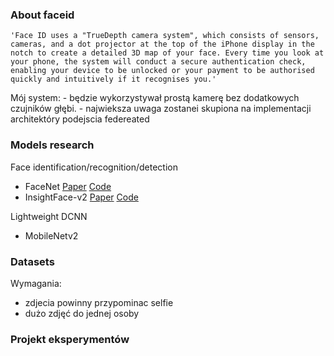 ### About faceid
    'Face ID uses a "TrueDepth camera system", which consists of sensors, cameras, and a dot projector at the top of the iPhone display in the notch to create a detailed 3D map of your face. Every time you look at your phone, the system will conduct a secure authentication check, enabling your device to be unlocked or your payment to be authorised quickly and intuitively if it recognises you.'

Mój system:
    - będzie wykorzystywał prostą kamerę bez dodatkowych czujników głębi.
    - najwieksza uwaga zostanei skupiona na implementacji architektóry podejscia federeated


### Models research
Face identification/recognition/detection
- FaceNet [Paper](https://arxiv.org/pdf/1503.03832v3.pdf) [Code](https://github.com/timesler/facenet-pytorch)
- InsightFace-v2 [Paper](https://arxiv.org/pdf/1801.07698v3.pdf) [Code](https://github.com/foamliu/InsightFace-v2)

Lightweight DCNN
- MobileNetv2


### Datasets
Wymagania:
- zdjecia powinny przypominac selfie
- dużo zdjęć do jednej osoby


### Projekt eksperymentów
